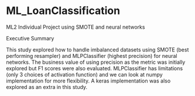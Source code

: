 # ML_LoanClassification
ML2 Individual Project using SMOTE and neural networks

Executive Summary

This study explored how to handle imbalanced datasets using SMOTE (best performing resampler) and MLPClassifier (highest precision) for neural networks. The business value of using precision as the metric was initially explored but F1 scores were also evaluated. MLPClassifier has limitations (only 3 choices of activation function) and we can look at numpy implementation for more flexibility. A keras implementation was also explored as an extra in this study.
